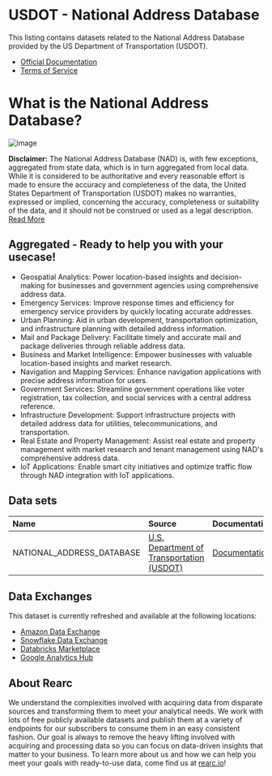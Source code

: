 # USDOT - National Address Database

This listing contains datasets related to the National Address Database provided by the US Department of Transportation (USDOT).

- [Official Documentation]([https://www.nlm.nih.gov/research/umls/rxnorm/docs/prescribe.html](https://www.transportation.gov/gis/national-address-database))
- [Terms of Service](https://rearc-data-public-assets.s3.amazonaws.com/Rearc_Data_DSA.pdf)

# What is the National Address Database?

![image](https://github.com/rearc-data/marketplace-data-documentation/assets/92598120/789310cd-dda5-40e3-b9f7-e296e3ea940b)

**Disclaimer:** The National Address Database (NAD) is, with few exceptions, aggregated from state data, which is in turn aggregated from local data. While it is considered to be authoritative and every reasonable effort is made to ensure the accuracy and completeness of the data, the United States Department of Transportation (USDOT) makes no warranties, expressed or implied, concerning the accuracy, completeness or suitability of the data, and it should not be construed or used as a legal description. [Read More](https://www.transportation.gov/gis/national-address-database/national-address-database-nad-disclaimer)

## Aggregated - Ready to help you with your usecase!

- Geospatial Analytics: Power location-based insights and decision-making for businesses and government agencies using comprehensive address data.
- Emergency Services: Improve response times and efficiency for emergency service providers by quickly locating accurate addresses.
- Urban Planning: Aid in urban development, transportation optimization, and infrastructure planning with detailed address information.
- Mail and Package Delivery: Facilitate timely and accurate mail and package deliveries through reliable address data.
- Business and Market Intelligence: Empower businesses with valuable location-based insights and market research.
- Navigation and Mapping Services: Enhance navigation applications with precise address information for users.
- Government Services: Streamline government operations like voter registration, tax collection, and social services with a central address reference.
- Infrastructure Development: Support infrastructure projects with detailed address data for utilities, telecommunications, and transportation.
- Real Estate and Property Management: Assist real estate and property management with market research and tenant management using NAD's comprehensive address data.
- IoT Applications: Enable smart city initiatives and optimize traffic flow through NAD integration with IoT applications.

## Data sets

| Name                               | Source                                                           | Documentation                                                                            |
|:-----------------------------------|:-----------------------------------------------------------------|:-----------------------------------------------------------------------------------------|
| NATIONAL_ADDRESS_DATABASE                | [U.S. Department of Transportation (USDOT)]([https://www.nlm.nih.gov/](https://www.transportation.gov/gis/national-address-database))   | [Documentation]([https://www.nlm.nih.gov/research/umls/rxnorm/docs/techdoc.html#conso](https://www.transportation.gov/gis/national-address-database))  |


## Data Exchanges

This dataset is currently refreshed and available at the following locations:
  - [Amazon Data Exchange]([https://aws.amazon.com/marketplace/seller-profile?id=a8a86da2-b2d1-4fae-992d-03494e90590b](https://us-east-1.console.aws.amazon.com/dataexchange/home?region=us-east-1#/products/prodview-c5zythln76ozs))
  - [Snowflake Data Exchange](https://www.snowflake.com/datasets/rearc/)
  - [Databricks Marketplace](https://www.databricks.com/product/marketplace)
  - [Google Analytics Hub](https://cloud.google.com/analytics-hub)

## About Rearc

We understand the complexities involved with acquiring data from disparate sources and transforming them to meet your analytical needs. We work with lots of free publicly available datasets and publish them at a variety of endpoints for our subscribers to consume them in an easy consistent fashion. Our goal is always to remove the heavy lifting involved with acquiring and processing data so you can focus on data-driven insights that matter to your business. To learn more about us and how we can help you meet your goals with ready-to-use data, come find us at [rearc.io](rearc.io)!
